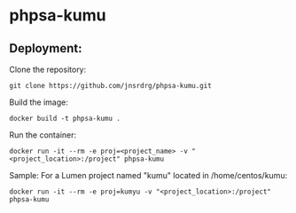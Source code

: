 # phpsa-kumu

## Deployment:
Clone the repository:
```
git clone https://github.com/jnsrdrg/phpsa-kumu.git
```
Build the image:
```
docker build -t phpsa-kumu .
```
Run the container:
```
docker run -it --rm -e proj=<project_name> -v "<project_location>:/project" phpsa-kumu 
```
Sample:
For a Lumen project named "kumu" located in /home/centos/kumu:
```
docker run -it --rm -e proj=kumyu -v "<project_location>:/project" phpsa-kumu
```
